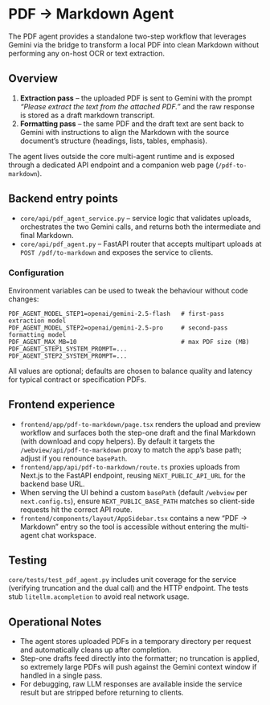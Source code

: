 # PDF → Markdown Agent

The PDF agent provides a standalone two-step workflow that leverages Gemini via the bridge to transform a local PDF into clean Markdown without performing any on-host OCR or text extraction.

## Overview

1. **Extraction pass** – the uploaded PDF is sent to Gemini with the prompt _“Please extract the text from the attached PDF.”_ and the raw response is stored as a draft markdown transcript.
2. **Formatting pass** – the same PDF and the draft text are sent back to Gemini with instructions to align the Markdown with the source document’s structure (headings, lists, tables, emphasis).

The agent lives outside the core multi-agent runtime and is exposed through a dedicated API endpoint and a companion web page (`/pdf-to-markdown`).

## Backend entry points

- `core/api/pdf_agent_service.py` – service logic that validates uploads, orchestrates the two Gemini calls, and returns both the intermediate and final Markdown.
- `core/api/pdf_agent.py` – FastAPI router that accepts multipart uploads at `POST /pdf/to-markdown` and exposes the service to clients.

### Configuration

Environment variables can be used to tweak the behaviour without code changes:

```
PDF_AGENT_MODEL_STEP1=openai/gemini-2.5-flash   # first-pass extraction model
PDF_AGENT_MODEL_STEP2=openai/gemini-2.5-pro     # second-pass formatting model
PDF_AGENT_MAX_MB=10                             # max PDF size (MB)
PDF_AGENT_STEP1_SYSTEM_PROMPT=...
PDF_AGENT_STEP2_SYSTEM_PROMPT=...
```

All values are optional; defaults are chosen to balance quality and latency for typical contract or specification PDFs.

## Frontend experience

- `frontend/app/pdf-to-markdown/page.tsx` renders the upload and preview workflow and surfaces both the step-one draft and the final Markdown (with download and copy helpers). By default it targets the `/webview/api/pdf-to-markdown` proxy to match the app’s base path; adjust if you renounce `basePath`.
- `frontend/app/api/pdf-to-markdown/route.ts` proxies uploads from Next.js to the FastAPI endpoint, reusing `NEXT_PUBLIC_API_URL` for the backend base URL.
- When serving the UI behind a custom `basePath` (default `/webview` per `next.config.ts`), ensure `NEXT_PUBLIC_BASE_PATH` matches so client-side requests hit the correct API route.
- `frontend/components/layout/AppSidebar.tsx` contains a new “PDF → Markdown” entry so the tool is accessible without entering the multi-agent chat workspace.

## Testing

`core/tests/test_pdf_agent.py` includes unit coverage for the service (verifying truncation and the dual call) and the HTTP endpoint. The tests stub `litellm.acompletion` to avoid real network usage.

## Operational Notes

- The agent stores uploaded PDFs in a temporary directory per request and automatically cleans up after completion.
- Step-one drafts feed directly into the formatter; no truncation is applied, so extremely large PDFs will push against the Gemini context window if handled in a single pass.
- For debugging, raw LLM responses are available inside the service result but are stripped before returning to clients.
